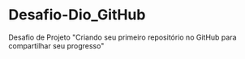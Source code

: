# Desafio-Dio_GitHub
Desafio de Projeto "Criando seu primeiro repositório no GitHub para compartilhar seu progresso"
